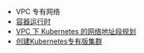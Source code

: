 
- VPC 专有网络
- [容器运行时](https://help.aliyun.com/document_detail/160313.html?spm=5176.2020520152.0.0.546b16dd5Po6S7)
- [VPC 下 Kubernetes 的网络地址段规划](https://help.aliyun.com/document_detail/86500.html?spm=5176.2020520152.0.0.546b16dde5LtXO)
- [创建Kubernetes专有版集群](https://help.aliyun.com/document_detail/86488.html?spm=a2c4g.11186623.2.11.3d054b4brejNGp#CS-user-guide-kubernetes)